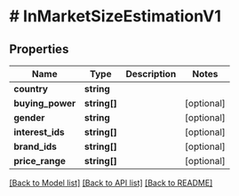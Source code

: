 # # InMarketSizeEstimationV1

## Properties

Name | Type | Description | Notes
------------ | ------------- | ------------- | -------------
**country** | **string** |  |
**buying_power** | **string[]** |  | [optional]
**gender** | **string** |  | [optional]
**interest_ids** | **string[]** |  | [optional]
**brand_ids** | **string[]** |  | [optional]
**price_range** | **string[]** |  | [optional]

[[Back to Model list]](../../README.md#models) [[Back to API list]](../../README.md#endpoints) [[Back to README]](../../README.md)
